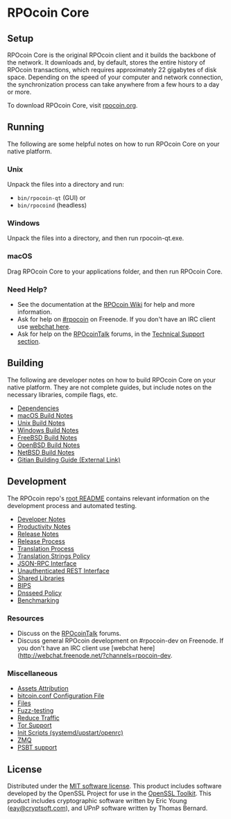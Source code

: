 RPOcoin Core
=============

Setup
---------------------
RPOcoin Core is the original RPOcoin client and it builds the backbone of the network. It downloads and, by default, stores the entire history of RPOcoin transactions, which requires approximately 22 gigabytes of disk space. Depending on the speed of your computer and network connection, the synchronization process can take anywhere from a few hours to a day or more.

To download RPOcoin Core, visit [rpocoin.org](https://rpocoin.org/).

Running
---------------------
The following are some helpful notes on how to run RPOcoin Core on your native platform.

### Unix

Unpack the files into a directory and run:

- `bin/rpocoin-qt` (GUI) or
- `bin/rpocoind` (headless)

### Windows

Unpack the files into a directory, and then run rpocoin-qt.exe.

### macOS

Drag RPOcoin Core to your applications folder, and then run RPOcoin Core.

### Need Help?

* See the documentation at the [RPOcoin Wiki](https://rpocoin.info/)
for help and more information.
* Ask for help on [#rpocoin](http://webchat.freenode.net?channels=rpocoin) on Freenode. If you don't have an IRC client use [webchat here](http://webchat.freenode.net?channels=rpocoin).
* Ask for help on the [RPOcoinTalk](https://rpocointalk.io/) forums, in the [Technical Support section](https://rpocointalk.io/c/technical-support).

Building
---------------------
The following are developer notes on how to build RPOcoin Core on your native platform. They are not complete guides, but include notes on the necessary libraries, compile flags, etc.

- [Dependencies](dependencies.md)
- [macOS Build Notes](build-osx.md)
- [Unix Build Notes](build-unix.md)
- [Windows Build Notes](build-windows.md)
- [FreeBSD Build Notes](build-freebsd.md)
- [OpenBSD Build Notes](build-openbsd.md)
- [NetBSD Build Notes](build-netbsd.md)
- [Gitian Building Guide (External Link)](https://github.com/bitcoin-core/docs/blob/master/gitian-building.md)

Development
---------------------
The RPOcoin repo's [root README](/README.md) contains relevant information on the development process and automated testing.

- [Developer Notes](developer-notes.md)
- [Productivity Notes](productivity.md)
- [Release Notes](release-notes.md)
- [Release Process](release-process.md)
- [Translation Process](translation_process.md)
- [Translation Strings Policy](translation_strings_policy.md)
- [JSON-RPC Interface](JSON-RPC-interface.md)
- [Unauthenticated REST Interface](REST-interface.md)
- [Shared Libraries](shared-libraries.md)
- [BIPS](bips.md)
- [Dnsseed Policy](dnsseed-policy.md)
- [Benchmarking](benchmarking.md)

### Resources
* Discuss on the [RPOcoinTalk](https://rpocointalk.io/) forums.
* Discuss general RPOcoin development on #rpocoin-dev on Freenode. If you don't have an IRC client use [webchat here](http://webchat.freenode.net/?channels=rpocoin-dev.

### Miscellaneous
- [Assets Attribution](assets-attribution.md)
- [bitcoin.conf Configuration File](bitcoin-conf.md)
- [Files](files.md)
- [Fuzz-testing](fuzzing.md)
- [Reduce Traffic](reduce-traffic.md)
- [Tor Support](tor.md)
- [Init Scripts (systemd/upstart/openrc)](init.md)
- [ZMQ](zmq.md)
- [PSBT support](psbt.md)

License
---------------------
Distributed under the [MIT software license](/COPYING).
This product includes software developed by the OpenSSL Project for use in the [OpenSSL Toolkit](https://www.openssl.org/). This product includes
cryptographic software written by Eric Young ([eay@cryptsoft.com](mailto:eay@cryptsoft.com)), and UPnP software written by Thomas Bernard.
